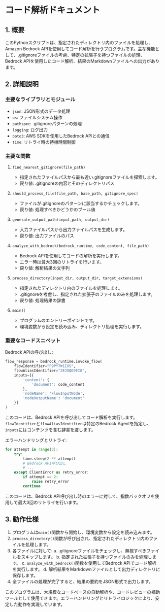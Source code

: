 # コード解析ドキュメント

## 1. 概要
このPythonスクリプトは、指定されたディレクトリ内のファイルを処理し、Amazon Bedrock APIを使用してコード解析を行うプログラムです。主な機能として、.gitignoreファイルの考慮、特定の拡張子を持つファイルの処理、Bedrock APIを使用したコード解析、結果のMarkdownファイルへの出力があります。

## 2. 詳細説明

### 主要なライブラリとモジュール
- `json`: JSON形式のデータ処理
- `os`: ファイルシステム操作
- `pathspec`: .gitignoreパターンの処理
- `logging`: ログ出力
- `boto3`: AWS SDKを使用したBedrock APIとの通信
- `time`: リトライ時の待機時間制御

### 主要な関数

1. `find_nearest_gitignore(file_path)`
   - 指定されたファイルパスから最も近い.gitignoreファイルを探索します。
   - 戻り値: .gitignoreの内容とそのディレクトリパス

2. `should_process_file(file_path, base_path, gitignore_spec)`
   - ファイルが.gitignoreのパターンに該当するかチェックします。
   - 戻り値: 処理すべきかどうかのブール値

3. `generate_output_path(input_path, output_dir)`
   - 入力ファイルパスから出力ファイルパスを生成します。
   - 戻り値: 出力ファイルのパス

4. `analyze_with_bedrock(bedrock_runtime, code_content, file_path)`
   - Bedrock APIを使用してコードの解析を実行します。
   - エラー時は最大3回のリトライを行います。
   - 戻り値: 解析結果の文字列

5. `process_directory(input_dir, output_dir, target_extensions)`
   - 指定されたディレクトリ内のファイルを処理します。
   - .gitignoreを考慮し、指定された拡張子のファイルのみを処理します。
   - 戻り値: 処理結果の辞書

6. `main()`
   - プログラムのエントリーポイントです。
   - 環境変数から設定を読み込み、ディレクトリ処理を実行します。

### 重要なコードスニペット

Bedrock APIの呼び出し:
```python
flow_response = bedrock_runtime.invoke_flow(
    flowIdentifier="F9PY7W1IXS",
    flowAliasIdentifier="2EJ5QG9EI8",
    inputs=[{
        'content': {
            'document': code_content
        },
        'nodeName': 'FlowInputNode',
        'nodeOutputName': 'document'
    }]
)
```
このコードは、Bedrock APIを呼び出してコード解析を実行します。`flowIdentifier`と`flowAliasIdentifier`は特定のBedrock Agentを指定し、`inputs`にはコンテンツを含む辞書を渡します。

エラーハンドリングとリトライ:
```python
for attempt in range(3):
    try:
        time.sleep(2 ** attempt)
        # Bedrock API呼び出し
        # ...
    except ClientError as retry_error:
        if attempt == 2:
            raise retry_error
        continue
```
このコードは、Bedrock API呼び出し時のエラーに対して、指数バックオフを使用して最大3回のリトライを行います。

## 3. 動作仕様
1. プログラムは`main()`関数から開始し、環境変数から設定を読み込みます。
2. `process_directory()`関数が呼び出され、指定されたディレクトリ内のファイルを処理します。
3. 各ファイルに対して:
   a. .gitignoreファイルをチェックし、無視すべきファイルをスキップします。
   b. 指定された拡張子を持つファイルのみを処理します。
   c. `analyze_with_bedrock()`関数を使用してBedrock APIでコード解析を実行します。
   d. 解析結果をMarkdownファイルとして出力ディレクトリに保存します。
4. 全ファイルの処理が完了すると、結果の要約をJSON形式で出力します。

このプログラムは、大規模なコードベースの自動解析や、コードレビューの補助ツールとして使用できます。エラーハンドリングとリトライロジックにより、安定した動作を実現しています。